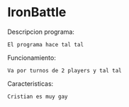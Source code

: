 # IronBattle

Descripcion programa:
    
    El programa hace tal tal

Funcionamiento:

    Va por turnos de 2 players y tal tal

Caracteristicas:

    Cristian es muy gay